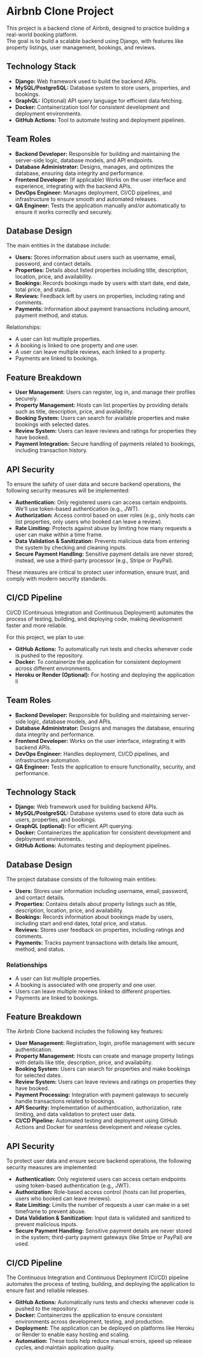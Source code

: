 # Airbnb Clone Project

This project is a backend clone of Airbnb, designed to practice building a real-world booking platform.  
The goal is to build a scalable backend using Django, with features like property listings, user management, bookings, and reviews.
## Technology Stack

- **Django:** Web framework used to build the backend APIs.  
- **MySQL/PostgreSQL:** Database system to store users, properties, and bookings.  
- **GraphQL:** (Optional) API query language for efficient data fetching.  
- **Docker:** Containerization tool for consistent development and deployment environments.  
- **GitHub Actions:** Tool to automate testing and deployment pipelines.
## Team Roles

- **Backend Developer:** Responsible for building and maintaining the server-side logic, database models, and API endpoints.
- **Database Administrator:** Designs, manages, and optimizes the database, ensuring data integrity and performance.
- **Frontend Developer:** (If applicable) Works on the user interface and experience, integrating with the backend APIs.
- **DevOps Engineer:** Manages deployment, CI/CD pipelines, and infrastructure to ensure smooth and automated releases.
- **QA Engineer:** Tests the application manually and/or automatically to ensure it works correctly and securely.
## Database Design

The main entities in the database include:

- **Users:** Stores information about users such as username, email, password, and contact details.
- **Properties:** Details about listed properties including title, description, location, price, and availability.
- **Bookings:** Records bookings made by users with start date, end date, total price, and status.
- **Reviews:** Feedback left by users on properties, including rating and comments.
- **Payments:** Information about payment transactions including amount, payment method, and status.

Relationships:
- A user can list multiple properties.
- A booking is linked to one property and one user.
- A user can leave multiple reviews, each linked to a property.
- Payments are linked to bookings.
## Feature Breakdown

- **User Management:** Users can register, log in, and manage their profiles securely.
- **Property Management:** Hosts can list properties by providing details such as title, description, price, and availability.
- **Booking System:** Users can search for available properties and make bookings with selected dates.
- **Review System:** Users can leave reviews and ratings for properties they have booked.
- **Payment Integration:** Secure handling of payments related to bookings, including transaction history.
## API Security

To ensure the safety of user data and secure backend operations, the following security measures will be implemented:

- **Authentication:** Only registered users can access certain endpoints. We'll use token-based authentication (e.g., JWT).
- **Authorization:** Access control based on user roles (e.g., only hosts can list properties, only users who booked can leave a review).
- **Rate Limiting:** Protects against abuse by limiting how many requests a user can make within a time frame.
- **Data Validation & Sanitization:** Prevents malicious data from entering the system by checking and cleaning inputs.
- **Secure Payment Handling:** Sensitive payment details are never stored; instead, we use a third-party processor (e.g., Stripe or PayPal).

These measures are critical to protect user information, ensure trust, and comply with modern security standards.
## CI/CD Pipeline

CI/CD (Continuous Integration and Continuous Deployment) automates the process of testing, building, and deploying code, making development faster and more reliable.

For this project, we plan to use:

- **GitHub Actions:** To automatically run tests and checks whenever code is pushed to the repository.
- **Docker:** To containerize the application for consistent deployment across different environments.
- **Heroku or Render (Optional):** For hosting and deploying the application li
## Team Roles

- **Backend Developer:** Responsible for building and maintaining server-side logic, database models, and APIs.
- **Database Administrator:** Designs and manages the database, ensuring data integrity and performance.
- **Frontend Developer:** Works on the user interface, integrating it with backend APIs.
- **DevOps Engineer:** Handles deployment, CI/CD pipelines, and infrastructure automation.
- **QA Engineer:** Tests the application to ensure functionality, security, and performance.
## Technology Stack

- **Django:** Web framework used for building backend APIs.
- **MySQL/PostgreSQL:** Database systems used to store data such as users, properties, and bookings.
- **GraphQL (optional):** For efficient API querying.
- **Docker:** Containerizes the application for consistent development and deployment environments.
- **GitHub Actions:** Automates testing and deployment pipelines.
## Database Design

The project database consists of the following main entities:

- **Users:** Stores user information including username, email, password, and contact details.
- **Properties:** Contains details about property listings such as title, description, location, price, and availability.
- **Bookings:** Records information about bookings made by users, including start and end dates, total price, and status.
- **Reviews:** Stores user feedback on properties, including ratings and comments.
- **Payments:** Tracks payment transactions with details like amount, method, and status.

### Relationships

- A user can list multiple properties.
- A booking is associated with one property and one user.
- Users can leave multiple reviews linked to different properties.
- Payments are linked to bookings.
## Feature Breakdown

The Airbnb Clone backend includes the following key features:

- **User Management:** Registration, login, profile management with secure authentication.
- **Property Management:** Hosts can create and manage property listings with details like title, description, price, and availability.
- **Booking System:** Users can search for properties and make bookings for selected dates.
- **Review System:** Users can leave reviews and ratings on properties they have booked.
- **Payment Processing:** Integration with payment gateways to securely handle transactions related to bookings.
- **API Security:** Implementation of authentication, authorization, rate limiting, and data validation to protect user data.
- **CI/CD Pipeline:** Automated testing and deployment using GitHub Actions and Docker for seamless development and release cycles.
## API Security

To protect user data and ensure secure backend operations, the following security measures are implemented:

- **Authentication:** Only registered users can access certain endpoints using token-based authentication (e.g., JWT).
- **Authorization:** Role-based access control (hosts can list properties, users who booked can leave reviews).
- **Rate Limiting:** Limits the number of requests a user can make in a set timeframe to prevent abuse.
- **Data Validation & Sanitization:** Input data is validated and sanitized to prevent malicious inputs.
- **Secure Payment Handling:** Sensitive payment details are never stored in the system; third-party payment gateways (like Stripe or PayPal) are used.
## CI/CD Pipeline

The Continuous Integration and Continuous Deployment (CI/CD) pipeline automates the process of testing, building, and deploying the application to ensure fast and reliable releases.

- **GitHub Actions:** Automatically runs tests and checks whenever code is pushed to the repository.
- **Docker:** Containerizes the application to ensure consistent environments across development, testing, and production.
- **Deployment:** The application can be deployed on platforms like Heroku or Render to enable easy hosting and scaling.
- **Automation:** These tools help reduce manual errors, speed up release cycles, and maintain application quality.
